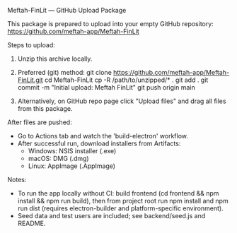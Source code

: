 Meftah-FinLit — GitHub Upload Package

This package is prepared to upload into your empty GitHub repository:
https://github.com/meftah-app/Meftah-FinLit

Steps to upload:
1. Unzip this archive locally.
2. Preferred (git) method:
   git clone https://github.com/meftah-app/Meftah-FinLit.git
   cd Meftah-FinLit
   cp -R /path/to/unzipped/* .
   git add .
   git commit -m "Initial upload: Meftah FinLit"
   git push origin main

3. Alternatively, on GitHub repo page click "Upload files" and drag all files from this package.

After files are pushed:
- Go to Actions tab and watch the 'build-electron' workflow.
- After successful run, download installers from Artifacts:
  - Windows: NSIS installer (.exe)
  - macOS: DMG (.dmg)
  - Linux: AppImage (.AppImage)

Notes:
- To run the app locally without CI: build frontend (cd frontend && npm install && npm run build), then from project root run npm install and npm run dist (requires electron-builder and platform-specific environment).
- Seed data and test users are included; see backend/seed.js and README.
